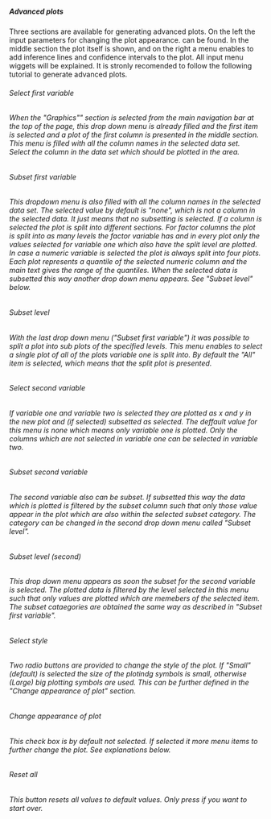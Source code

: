<h5>Advanced plots</h5>
Three sections are available for generating advanced plots. On the left the input parameters for changing the plot appearance. can be found. In the middle section the plot itself is shown, and on the right a menu enables to add inference lines and confidence intervals to the plot. All input menu wiggets will be explained. It is stronly recomended to follow the following tutorial to generate advanced plots.

<h6>Select first variable<h6>
When the "Graphics"" section is selected from the main navigation bar at the top of the page, this drop down menu is already filled and the first item is selected and a plot of the first column is presented in the middle section. This menu is filled with all the column names in the selected data set. Select the column in the data set which should be plotted in the area.

<h6>Subset first variable<h6>
This dropdown menu is also filled with all the column names in the selected data set. The selected value by default is "none", which is not a column in the selected data. It just means that no subsetting is selected. If a column is selected the plot is split into different sections. For factor columns the plot is split into as many levels the factor variable has and in every plot only the values selected for variable one which also have the split level are plotted. In case a numeric variable is selected the plot is always split into four plots. Each plot represents a quantile of the selected numeric column and the main text gives the range of the quantiles. When the selected data is subsetted this way another drop down menu appears. See "Subset level" below. 

<h6>Subset level<h6>
With the last drop down menu ("Subset first variable") it was possible to split a plot into sub plots of the specified levels. This menu enables to select a single plot of all of the plots variable one is split into. By default the "All" item is selected, which means that the split plot is presented.

<h6>Select second variable<h6>
If variable one and variable two is selected they are plotted as x and y in the new plot and (if selected) subsetted as selected. The deffault value for this menu is none which means only variable one is plotted. Only the columns which are not selected in variable one can be selected in variable two.

<h6>Subset second variable<h6>
The second variable also can be subset. If subsetted this way the data which is plotted is filtered by the subset column such that only those value appear in the plot which are also within the selected subset category. The category can be changed in the second drop down menu called "Subset level". 

<h6>Subset level (second)<h6>
This drop down menu appears as soon the subset for the second variable is selected. The plotted data is filtered by the level selected in this menu such that only values are plotted which are memebers of the selected item. The subset cataegories are obtained the same way as described in "Subset first variable".

<h6>Select style<h6>
Two radio buttons are provided to change the style of the plot. If "Small" (default) is selected the size of the plotindg symbols is small, otherwise (Large) big plotting symbols are used. This can be further defined in the "Change appearance of plot" section.
<h6>Change appearance of plot<h6>
This check box is by default not selected. If selected it more menu items to further change the plot. See explanations below.

<h6>Reset all<h6>
This button resets all values to default values. Only press if you want to start over.

